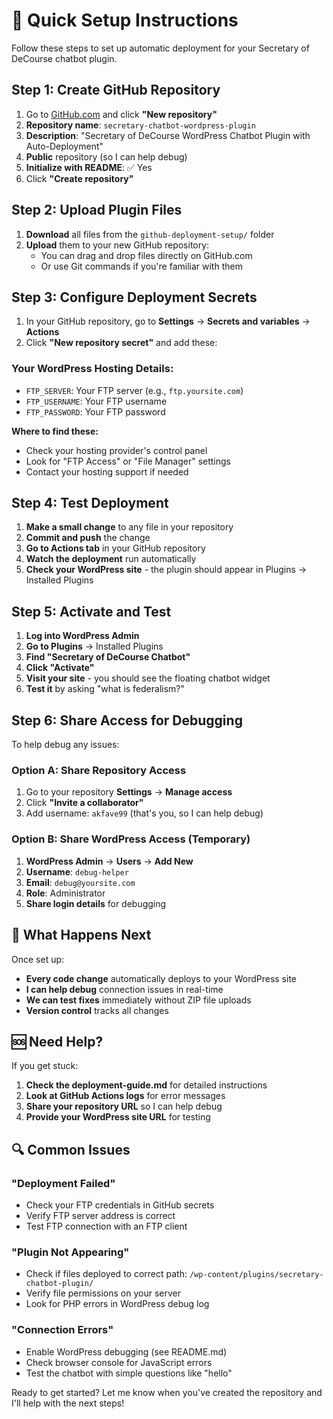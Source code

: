# 🚀 Quick Setup Instructions

Follow these steps to set up automatic deployment for your Secretary of DeCourse chatbot plugin.

## Step 1: Create GitHub Repository

1. Go to [GitHub.com](https://github.com) and click **"New repository"**
2. **Repository name**: `secretary-chatbot-wordpress-plugin`
3. **Description**: "Secretary of DeCourse WordPress Chatbot Plugin with Auto-Deployment"
4. **Public** repository (so I can help debug)
5. **Initialize with README**: ✅ Yes
6. Click **"Create repository"**

## Step 2: Upload Plugin Files

1. **Download** all files from the `github-deployment-setup/` folder
2. **Upload** them to your new GitHub repository:
   - You can drag and drop files directly on GitHub.com
   - Or use Git commands if you're familiar with them

## Step 3: Configure Deployment Secrets

1. In your GitHub repository, go to **Settings** → **Secrets and variables** → **Actions**
2. Click **"New repository secret"** and add these:

### Your WordPress Hosting Details:
- `FTP_SERVER`: Your FTP server (e.g., `ftp.yoursite.com`)
- `FTP_USERNAME`: Your FTP username
- `FTP_PASSWORD`: Your FTP password

**Where to find these:**
- Check your hosting provider's control panel
- Look for "FTP Access" or "File Manager" settings
- Contact your hosting support if needed

## Step 4: Test Deployment

1. **Make a small change** to any file in your repository
2. **Commit and push** the change
3. **Go to Actions tab** in your GitHub repository
4. **Watch the deployment** run automatically
5. **Check your WordPress site** - the plugin should appear in Plugins → Installed Plugins

## Step 5: Activate and Test

1. **Log into WordPress Admin**
2. **Go to Plugins** → Installed Plugins
3. **Find "Secretary of DeCourse Chatbot"**
4. **Click "Activate"**
5. **Visit your site** - you should see the floating chatbot widget
6. **Test it** by asking "what is federalism?"

## Step 6: Share Access for Debugging

To help debug any issues:

### Option A: Share Repository Access
1. Go to your repository **Settings** → **Manage access**
2. Click **"Invite a collaborator"**
3. Add username: `akfave99` (that's you, so I can help debug)

### Option B: Share WordPress Access (Temporary)
1. **WordPress Admin** → **Users** → **Add New**
2. **Username**: `debug-helper`
3. **Email**: `debug@yoursite.com`
4. **Role**: Administrator
5. **Share login details** for debugging

## 🎯 What Happens Next

Once set up:
- **Every code change** automatically deploys to your WordPress site
- **I can help debug** connection issues in real-time
- **We can test fixes** immediately without ZIP file uploads
- **Version control** tracks all changes

## 🆘 Need Help?

If you get stuck:
1. **Check the deployment-guide.md** for detailed instructions
2. **Look at GitHub Actions logs** for error messages
3. **Share your repository URL** so I can help debug
4. **Provide your WordPress site URL** for testing

## 🔍 Common Issues

### "Deployment Failed"
- Check your FTP credentials in GitHub secrets
- Verify FTP server address is correct
- Test FTP connection with an FTP client

### "Plugin Not Appearing"
- Check if files deployed to correct path: `/wp-content/plugins/secretary-chatbot-plugin/`
- Verify file permissions on your server
- Look for PHP errors in WordPress debug log

### "Connection Errors"
- Enable WordPress debugging (see README.md)
- Check browser console for JavaScript errors
- Test the chatbot with simple questions like "hello"

Ready to get started? Let me know when you've created the repository and I'll help with the next steps!

